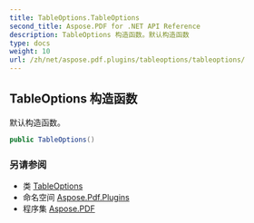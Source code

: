 ```yaml
---
title: TableOptions.TableOptions
second_title: Aspose.PDF for .NET API Reference
description: TableOptions 构造函数。默认构造函数
type: docs
weight: 10
url: /zh/net/aspose.pdf.plugins/tableoptions/tableoptions/
---
```

## TableOptions 构造函数

默认构造函数。

```csharp
public TableOptions()
```

### 另请参阅

* 类 [TableOptions](../)
* 命名空间 [Aspose.Pdf.Plugins](../../../aspose.pdf.plugins/)
* 程序集 [Aspose.PDF](../../../)